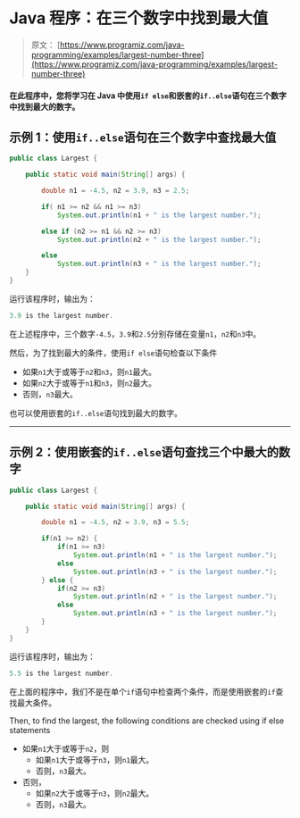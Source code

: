 # Java 程序：在三个数字中找到最大值

> 原文： [https://www.programiz.com/java-programming/examples/largest-number-three](https://www.programiz.com/java-programming/examples/largest-number-three)

#### 在此程序中，您将学习在 Java 中使用`if else`和嵌套的`if..else`语句在三个数字中找到最大的数字。

## 示例 1：使用`if..else`语句在三个数字中查找最大值

```java
public class Largest {

    public static void main(String[] args) {

        double n1 = -4.5, n2 = 3.9, n3 = 2.5;

        if( n1 >= n2 && n1 >= n3)
            System.out.println(n1 + " is the largest number.");

        else if (n2 >= n1 && n2 >= n3)
            System.out.println(n2 + " is the largest number.");

        else
            System.out.println(n3 + " is the largest number.");
    }
}
```

运行该程序时，输出为：

```java
3.9 is the largest number.
```

在上述程序中，三个数字`-4.5`，`3.9`和`2.5`分别存储在变量`n1`，`n2`和`n3`中。

然后，为了找到最大的条件，使用`if else`语句检查以下条件

*   如果`n1`大于或等于`n2`和`n3`，则`n1`最大。
*   如果`n2`大于或等于`n1`和`n3`，则`n2`最大。
*   否则，`n3`最大。

也可以使用嵌套的`if..else`语句找到最大的数字。

* * *

## 示例 2：使用嵌套的`if..else`语句查找三个中最大的数字

```java
public class Largest {

    public static void main(String[] args) {

        double n1 = -4.5, n2 = 3.9, n3 = 5.5;

        if(n1 >= n2) {
            if(n1 >= n3)
                System.out.println(n1 + " is the largest number.");
            else
                System.out.println(n3 + " is the largest number.");
        } else {
            if(n2 >= n3)
                System.out.println(n2 + " is the largest number.");
            else
                System.out.println(n3 + " is the largest number.");
        }
    }
}
```

运行该程序时，输出为：

```java
5.5 is the largest number.
```

在上面的程序中，我们不是在单个`if`语句中检查两个条件，而是使用嵌套的`if`查找最大条件。

Then, to find the largest, the following conditions are checked using if else statements

*   如果`n1`大于或等于`n2`，则
    *   如果`n1`大于或等于`n3`，则`n1`最大。
    *   否则，`n3`最大。
*   否则，
    *   如果`n2`大于或等于`n3`，则`n2`最大。
    *   否则，`n3`最大。